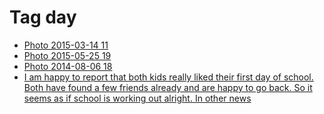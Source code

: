 <!--
title: Tag day
date: 2020-06-28T14:51:44.692Z
tags:
-->
# Tag day

 * [Photo 2015-03-14 11](113589441437.md)
 * [Photo 2015-05-25 19](119873794807.md)
 * [Photo 2014-08-06 18](93988879227.md)
 * [I am happy to report that both kids really liked their first day of school. Both have found a few friends already and are happy to go back. So it seems as if school is working out alright. In other news](96557437567.md)